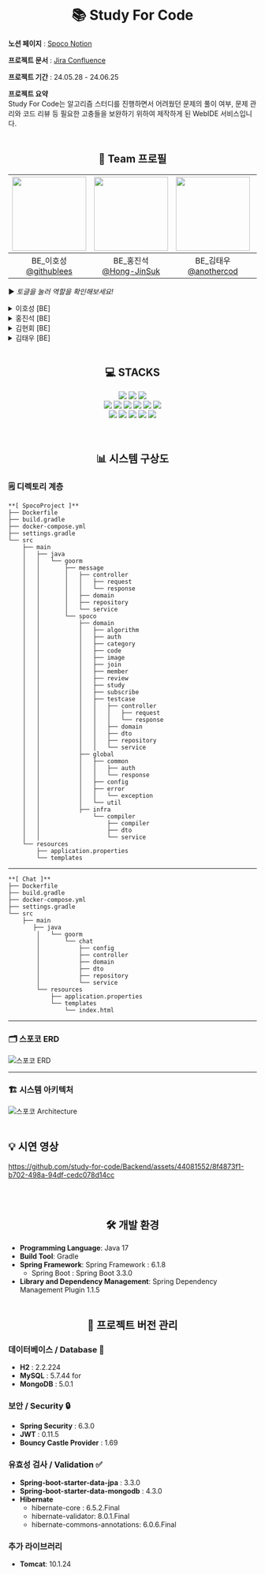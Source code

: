 <div align=center><h1>📚 Study For Code</h1></div>

**노션 페이지**   : [Spoco Notion](https://nsoh.notion.site/729c80568f09422da904648779e60d9f)

**프로젝트 문서** : [Jira Confluence](https://goormthinking.atlassian.net/wiki/spaces/kTgB3VkLX5af/overview)

**프로젝트 기간** : 24.05.28 - 24.06.25

**프로젝트 요약**<br>
Study For Code는 알고리즘 스터디를 진행하면서 어려웠던 문제의 풀이 여부, 문제 관리와 코드 리뷰 등 필요한 고충들을 보완하기 위하여 제작하게 된 WebIDE 서비스입니다.
</br></br>

<div align=center><h2>👫 Team 프로필</h2></div>

|<img src="https://avatars.githubusercontent.com/u/44081552?v=4" width="150" height="150"/>|<img src="https://avatars.githubusercontent.com/u/86042721?v=4" width="150" height="150"/>|<img src="https://avatars.githubusercontent.com/u/128238794?v=4" width="150" height="150"/>|<img src="https://avatars.githubusercontent.com/u/68214913?v=4" width="150" height="150"/>|
|:-:|:-:|:-:|:-:|
|BE_이호성<br/>[@githublees](https://github.com/githublees)|BE_홍진석<br/>[@Hong-JinSuk](https://github.com/Hong-JinSuk)|BE_김태우<br/>[@anothercod](https://github.com/anothercod)|BE_김현회<br/>[@hyeonhoi11](https://github.com/hyeonhoi11)|

▶ _토글을 눌러 역할을 확인해보세요!_
<details>
  <summary>이호성 [BE]</summary>
  <ul>
    <li> 프로젝트 기획 및 디자인 제공 </li>
    <li> 시스템 아키텍처, ERD 설계 담당 </li>
    <li> 채팅 서버 담당 (Chat) </li>
    <li> WebMvc, Spring Security 적용 (Spoco) </li>
    <li> 코드 리뷰 관련 REST API 구현 (Spoco) </li>
    <li> 이미지 등록 및 조회 기능 구현 (Spoco) </li> 
    <li> 전체 코드 리팩토링 및 버그 수정 (Spoco) </li>
    <li> common, global 백엔드 컨벤션 작성 담당 (Spoco) </li>
    <li> GitHub, Jira 관리 담당 </li>
  </ul>
</details>

<details>
  <summary> 홍진석 [BE]</summary>
  <ul>
    <li> Architecture 구현 </li>
    <li> 채팅 서버 연결 (Chat – Backend) </li>
    <li> 카테고리 관리 기능 (Spoco – Backend) </li>
    <li> IDE 관련 기능 (Spoco – Backend) </li>
    <li> 알고리즘 관리 기능 (Spoco – Backend) </li>
    <li> 관리자 기능 (Spoco – Backend) </li>
    <li> 프로젝트 배포 (Backend) </li>
  </ul>
</details>

<details>
  <summary> 김현회 [BE]</summary>
  <ul>
    <li> API 명세서 작성</li>
    <li> 스터디 관리 기능 (Spoco – Backend) </li>
    <li> 관리자 기능 (Spoco – Backend) </li>
  </ul>
</details>

<details>
  <summary> 김태우 [BE]</summary>
  <ul>
    <li> Jira Confluence 작성 </li>
    <li> 회의록 작성 </li>
    <li> 사용자 관리 기능 (Spoco – Backend) </li>
    <li> GitHub ReadMe 작성 </li>
  </ul>
</details>
</br>

<div align=center><h2>💻 STACKS</h1></div>
<div align=center>
  <img src="https://img.shields.io/badge/java-007396?style=for-the-badge&logo=java&logoColor=white"> 
  <img src="https://img.shields.io/badge/spring-6DB33F?style=for-the-badge&logo=spring&logoColor=white">
  <img src="https://img.shields.io/badge/gradle-02303A?style=for-the-badge&logo=gradle&logoColor=white">
  </br>

  <img src="https://img.shields.io/badge/Spring%20Security-6DB33F?style=for-the-badge&logo=spring-security&logoColor=white">
  <img src="https://img.shields.io/badge/JWT-000000?style=for-the-badge&logo=json-web-tokens&logoColor=white">
  <img src="https://img.shields.io/badge/STOMP-F56640?style=for-the-badge&logo=socket.io&logoColor=white">
  <img src="https://img.shields.io/badge/H2-00758F?style=for-the-badge&logo=hibernate&logoColor=white">
  <img src="https://img.shields.io/badge/mongoDB-47A248?style=for-the-badge&logo=MongoDB&logoColor=white">
  <img src="https://img.shields.io/badge/mysql-4479A1?style=for-the-badge&logo=mysql&logoColor=white">
  </br>

  <img src="https://img.shields.io/badge/github-181717?style=for-the-badge&logo=github&logoColor=white">
  <img src="https://img.shields.io/badge/git-F05032?style=for-the-badge&logo=git&logoColor=white">
  <img src="https://img.shields.io/badge/amazonaws-232F3E?style=for-the-badge&logo=amazonwebservices&logoColor=white">
  <img src="https://img.shields.io/badge/Jira-0052CC?style=for-the-badge&logo=jira&logoColor=white">
  <img src="https://img.shields.io/badge/Docker-2496ED?style=for-the-badge&logo=docker&logoColor=white">
</div>
</br></br>

<div align=center><h2>📊 시스템 구상도</h2></div>

### 🗒️ 디렉토리 계층

```
**[ SpocoProject ]**
├── Dockerfile
├── build.gradle
├── docker-compose.yml
├── settings.gradle
└── src
    ├── main
    │   ├── java
    │   │   └── goorm
    │   │       ├── message
    │   │       │   ├── controller
    │   │       │   │   ├── request
    │   │       │   │   └── response
    │   │       │   ├── domain
    │   │       │   ├── repository
    │   │       │   └── service
    │   │       └── spoco
    │   │           ├── domain
    │   │           │   ├── algorithm
    │   │           │   ├── auth
    │   │           │   ├── category
    │   │           │   ├── code
    │   │           │   ├── image
    │   │           │   ├── join
    │   │           │   ├── member
    │   │           │   ├── review
    │   │           │   ├── study
    │   │           │   ├── subscribe
    │   │           │   ├── testcase
    │   │           │   │   ├── controller
    │   │           │   │   │   ├── request
    │   │           │   │   │   └── response
    │   │           │   │   ├── domain
    │   │           │   │   ├── dto
    │   │           │   │   ├── repository
    │   │           │   │   └── service
    │   │           ├── global
    │   │           │   ├── common
    │   │           │   │   ├── auth
    │   │           │   │   └── response
    │   │           │   ├── config
    │   │           │   ├── error
    │   │           │   │   └── exception
    │   │           │   └── util
    │   │           ├── infra
    │   │               └── compiler
    │   │                   ├── compiler
    │   │                   ├── dto
    │   │                   └── service
    └── resources
        ├── application.properties
        └── templates
```

---

```
**[ Chat ]**
├── Dockerfile
├── build.gradle
├── docker-compose.yml
├── settings.gradle
└── src
    ├── main
       ├── java
        │   └── goorm
        │       └── chat
        │           ├── config
        │           ├── controller
        │           ├── domain
        │           ├── dto
        │           ├── repository
        │           └── service
        └── resources
            ├── application.properties
            └── templates
                └── index.html 
```

---

### 🗂️ 스포코 ERD
![스포코 ERD](https://drive.google.com/uc?export=view&id=1CZgm5Y-UtrQ_aCh8ycadnAFhYQdKz2Mr)

---

### 🏗️ 시스템 아키텍처
![스포코 Architecture](https://drive.google.com/uc?export=view&id=1ndkpqpW_Dhov7-sVhqmSmw2OqYAfoS0c)
</br></br>

## 💡 시연 영상
https://github.com/study-for-code/Backend/assets/44081552/8f4873f1-b702-498a-94df-cedc078d14cc

</br></br>

<div align=center><h2>🛠️ 개발 환경</h2></div>

- **Programming Language**: Java 17
- **Build Tool**: Gradle
- **Spring Framework**: Spring Framework : 6.1.8
  - Spring Boot : Spring Boot 3.3.0
- **Library and Dependency Management**: Spring Dependency Management Plugin 1.1.5
</br></br>

<div align=center><h2>🌟 프로젝트 버전 관리 </h2></div>

### 데이터베이스 / Database 💾
- **H2** : 2.2.224
- **MySQL** : 5.7.44 for
- **MongoDB** : 5.0.1

### 보안 / Security 🔒
- **Spring Security** : 6.3.0
- **JWT** : 0.11.5
- **Bouncy Castle Provider** : 1.69

### 유효성 검사 / Validation ✅
- **Spring-boot-starter-data-jpa** : 3.3.0
- **Spring-boot-starter-data-mongodb** : 4.3.0
- **Hibernate**
  - hibernate-core : 6.5.2.Final
  - hibernate-validator: 8.0.1.Final
  - hibernate-commons-annotations: 6.0.6.Final

### 추가 라이브러리
- **Tomcat**: 10.1.24
</br></br>
